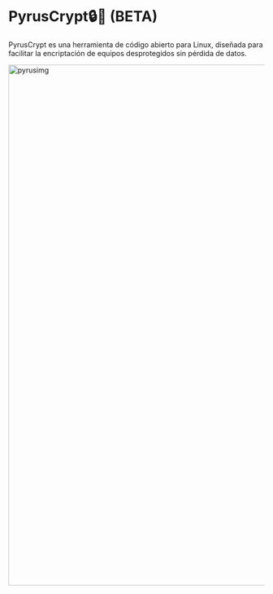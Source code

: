 # PyrusCrypt🔒🐲 (BETA)
PyrusCrypt es una herramienta de código abierto para Linux, diseñada para facilitar la encriptación de equipos desprotegidos sin pérdida de datos.

<img width="1536" height="1024" alt="pyrusimg" src="https://github.com/user-attachments/assets/f0245566-a74b-495a-ae68-935198a314ba" />




